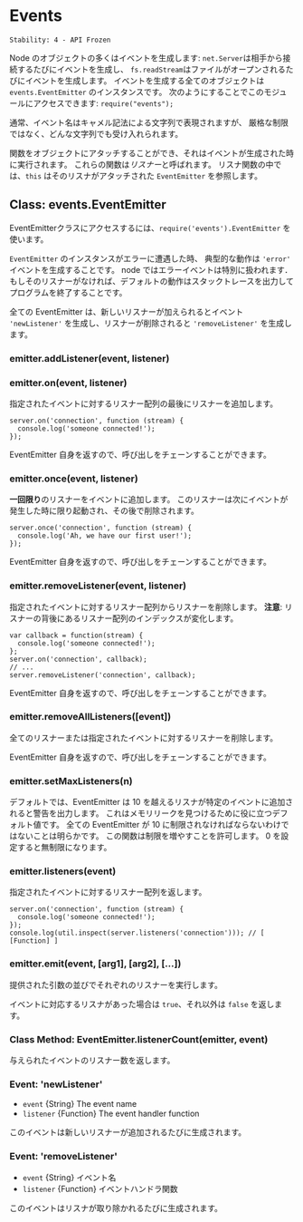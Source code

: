 # Events

    Stability: 4 - API Frozen

<!--type=module-->

<!--
Many objects in Node emit events: a `net.Server` emits an event each time
a peer connects to it, a `fs.readStream` emits an event when the file is
opened. All objects which emit events are instances of `events.EventEmitter`.
You can access this module by doing: `require("events");`
-->

Node のオブジェクトの多くはイベントを生成します:
`net.Server`は相手から接続するたびにイベントを生成し、
`fs.readStream`はファイルがオープンされるたびにイベントを生成します。
イベントを生成する全てのオブジェクトは `events.EventEmitter` のインスタンスです。
次のようにすることでこのモジュールにアクセスできます: `require("events");`

<!--
Typically, event names are represented by a camel-cased string, however,
there aren't any strict restrictions on that, as any string will be accepted.
-->

通常、イベント名はキャメル記法による文字列で表現されますが、
厳格な制限ではなく、どんな文字列でも受け入れられます。

<!--
Functions can then be attached to objects, to be executed when an event
is emitted. These functions are called _listeners_. Inside a listener
function, `this` refers to the `EventEmitter` that the listener was
attached to.
-->

関数をオブジェクトにアタッチすることができ、それはイベントが生成された時に実行されます。
これらの関数は*リスナー*と呼ばれます。
リスナ関数の中では、`this` はそのリスナがアタッチされた `EventEmitter`
を参照します。


## Class: events.EventEmitter

<!--
To access the EventEmitter class, `require('events').EventEmitter`.
-->

EventEmitterクラスにアクセスするには、`require('events').EventEmitter` を使います。

<!--
When an `EventEmitter` instance experiences an error, the typical action is
to emit an `'error'` event.  Error events are treated as a special case in node.
If there is no listener for it, then the default action is to print a stack
trace and exit the program.
-->

`EventEmitter` のインスタンスがエラーに遭遇した時、
典型的な動作は `'error'` イベントを生成することです。
node ではエラーイベントは特別に扱われます．
もしそのリスナーがなければ、デフォルトの動作はスタックトレースを出力してプログラムを終了することです。

<!--
All EventEmitters emit the event `'newListener'` when new listeners are
added and `'removeListener'` when a listener is removed.
-->

全ての EventEmitter は、新しいリスナーが加えられるとイベント `'newListener'` を生成し、リスナーが削除されると `'removeListener'` を生成します。

### emitter.addListener(event, listener)
### emitter.on(event, listener)

<!--
Adds a listener to the end of the listeners array for the specified event.
-->

指定されたイベントに対するリスナー配列の最後にリスナーを追加します。

    server.on('connection', function (stream) {
      console.log('someone connected!');
    });

<!--
Returns emitter, so calls can be chained.
-->

EventEmitter 自身を返すので、呼び出しをチェーンすることができます。

### emitter.once(event, listener)

<!--
Adds a **one time** listener for the event. This listener is
invoked only the next time the event is fired, after which
it is removed.
-->

**一回限り**のリスナーをイベントに追加します。
このリスナーは次にイベントが発生した時に限り起動され、その後で削除されます。

    server.once('connection', function (stream) {
      console.log('Ah, we have our first user!');
    });

<!--
Returns emitter, so calls can be chained.
-->

EventEmitter 自身を返すので、呼び出しをチェーンすることができます。

### emitter.removeListener(event, listener)

<!--
Remove a listener from the listener array for the specified event.
**Caution**: changes array indices in the listener array behind the listener.
-->

指定されたイベントに対するリスナー配列からリスナーを削除します。
**注意**: リスナーの背後にあるリスナー配列のインデックスが変化します。

    var callback = function(stream) {
      console.log('someone connected!');
    };
    server.on('connection', callback);
    // ...
    server.removeListener('connection', callback);

<!--
Returns emitter, so calls can be chained.
-->

EventEmitter 自身を返すので、呼び出しをチェーンすることができます。

### emitter.removeAllListeners([event])

<!--
Removes all listeners, or those of the specified event.
-->

全てのリスナーまたは指定されたイベントに対するリスナーを削除します。

<!--
Returns emitter, so calls can be chained.
-->

EventEmitter 自身を返すので、呼び出しをチェーンすることができます。

### emitter.setMaxListeners(n)

<!--
By default EventEmitters will print a warning if more than 10 listeners are
added for a particular event. This is a useful default which helps finding memory leaks.
Obviously not all Emitters should be limited to 10. This function allows
that to be increased. Set to zero for unlimited.
-->

デフォルトでは、EventEmitter は 10 を越えるリスナが特定のイベントに追加されると警告を出力します。
これはメモリリークを見つけるために役に立つデフォルト値です。
全ての EventEmitter が 10 に制限されなければならないわけではないことは明らかです。
この関数は制限を増やすことを許可します。
0 を設定すると無制限になります。

### emitter.listeners(event)

<!--
Returns an array of listeners for the specified event.
-->

指定されたイベントに対するリスナー配列を返します。

    server.on('connection', function (stream) {
      console.log('someone connected!');
    });
    console.log(util.inspect(server.listeners('connection'))); // [ [Function] ]


### emitter.emit(event, [arg1], [arg2], [...])

<!--
Execute each of the listeners in order with the supplied arguments.
-->

提供された引数の並びでそれぞれのリスナーを実行します。

<!--
Returns `true` if event had listeners, `false` otherwise.
-->

イベントに対応するリスナがあった場合は `true`、それ以外は `false` を返します。


### Class Method: EventEmitter.listenerCount(emitter, event)

<!--
Return the number of listeners for a given event.
-->

与えられたイベントのリスナー数を返します。


### Event: 'newListener'

* `event` {String} The event name
* `listener` {Function} The event handler function

<!--
This event is emitted any time someone adds a new listener.
-->

このイベントは新しいリスナーが追加されるたびに生成されます。


### Event: 'removeListener'

<!--
* `event` {String} The event name
* `listener` {Function} The event handler function
-->

* `event` {String} イベント名
* `listener` {Function} イベントハンドラ関数


<!--
This event is emitted any time someone removes a listener.
-->

このイベントはリスナが取り除かれるたびに生成されます。
